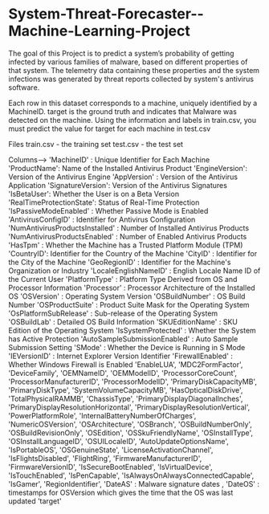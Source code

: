 # System-Threat-Forecaster--Machine-Learning-Project
The goal of this Project is to predict a system’s probability of getting infected by various families of malware, based on different properties of that system. The telemetry data containing these properties and the system infections was generated by threat reports collected by system's antivirus software.

Each row in this dataset corresponds to a machine, uniquely identified by a MachineID. target is the ground truth and indicates that Malware was detected on the machine. Using the information and labels in train.csv, you must predict the value for target for each machine in test.csv

Files
train.csv - the training set
test.csv - the test set

Columns--> 
'MachineID' : Unique Identifier for Each Machine
'ProductName': Name of the Installed Antivirus Product
'EngineVersion': Version of the Antivirus Engine
'AppVersion' : Version of the Antivirus Application
'SignatureVersion': Version of the Antivirus Signatures
'IsBetaUser': Whether the User is on a Beta Version
'RealTimeProtectionState': Status of Real-Time Protection
'IsPassiveModeEnabled' : Whether Passive Mode is Enabled
'AntivirusConfigID' : Identifier for Antivirus Configuration
'NumAntivirusProductsInstalled' : Number of Installed Antivirus Products
'NumAntivirusProductsEnabled' : Number of Enabled Antivirus Products
'HasTpm' : Whether the Machine has a Trusted Platform Module (TPM)
'CountryID': Identifier for the Country of the Machine
'CityID' : Identifier for the City of the Machine
'GeoRegionID' : Identifier for the Machine's Organization or Industry
'LocaleEnglishNameID' : English Locale Name ID of the Current User
'PlatformType' : Platform Type Derived from OS and Processor Information
'Processor' : Processor Architecture of the Installed OS
'OSVersion' : Operating System Version
'OSBuildNumber' : OS Build Number
'OSProductSuite' : Product Suite Mask for the Operating System
'OsPlatformSubRelease' : Sub-release of the Operating System
'OSBuildLab' : Detailed OS Build Information
'SKUEditionName' : SKU Edition of the Operating System
'IsSystemProtected' : Whether the System has Active Protection
'AutoSampleSubmissionEnabled' : Auto Sample Submission Setting
'SMode' : Whether the Device is Running in S Mode
'IEVersionID' : Internet Explorer Version Identifier
'FirewallEnabled' : Whether Windows Firewall is Enabled
'EnableLUA',
'MDC2FormFactor',
'DeviceFamily',
'OEMNameID',
'OEMModelID',
'ProcessorCoreCount',
'ProcessorManufacturerID',
'ProcessorModelID',
'PrimaryDiskCapacityMB',
'PrimaryDiskType',
'SystemVolumeCapacityMB',
'HasOpticalDiskDrive',
'TotalPhysicalRAMMB',
'ChassisType',
'PrimaryDisplayDiagonalInches',
'PrimaryDisplayResolutionHorizontal',
'PrimaryDisplayResolutionVertical',
'PowerPlatformRole',
'InternalBatteryNumberOfCharges',
'NumericOSVersion',
'OSArchitecture',
'OSBranch',
'OSBuildNumberOnly',
'OSBuildRevisionOnly',
'OSEdition',
'OSSkuFriendlyName',
'OSInstallType',
'OSInstallLanguageID',
'OSUILocaleID',
'AutoUpdateOptionsName',
'IsPortableOS',
'OSGenuineState',
'LicenseActivationChannel',
'IsFlightsDisabled',
'FlightRing',
'FirmwareManufacturerID',
'FirmwareVersionID',
'IsSecureBootEnabled',
'IsVirtualDevice',
'IsTouchEnabled',
'IsPenCapable',
'IsAlwaysOnAlwaysConnectedCapable',
'IsGamer',
'RegionIdentifier',
'DateAS' : Malware signature dates ,
'DateOS' : timestamps for OSVersion which gives the time that the OS was last updated
'target'

